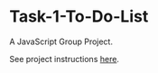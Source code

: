 # Task-1-To-Do-List
A JavaScript Group Project.

See project instructions [here](./Project-Instructions.txt).